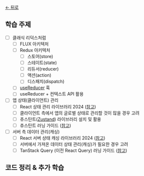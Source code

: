 [← 뒤로](../README.md)

## 학습 주제

- [ ] 클래식 리덕스처럼
  - [ ] FLUX 아키텍처
  - [ ] Redux 아키텍처
    - [ ] 스토어(store)
    - [ ] 스테이트(state)
    - [ ] 리듀서(reducer)
    - [ ] 액션(action)
    - [ ] 디스패치(dispatch)
  - [ ] [useReducer](https://react.dev/reference/react/useReducer) 훅
  - [ ] useReducer + 컨텍스트 API 활용
- [ ] 앱 상태(클라이언트) 관리
  - [ ] React 상태 관리 라이브러리 2024 ([참고](https://www.robinwieruch.de/react-libraries/#react-state-management))
  - [ ] 클라이언트 측에서 앱의 글로벌 상태로 관리할 것이 많을 경우 고려
  - [ ] 츄스탄트([Zustand](https://docs.pmnd.rs/zustand)) 라이브러리 설치 및 활용
  - [ ] 츄스탄트 러닝 가이드 ([참고](https://euid.notion.site/Zustand-d96fe2ebb5a248c9a4e5d64a17db352f?pvs=4))
- [ ] 서버 측 데이터 관리(캐싱)
  - [ ] React 서버 상태 캐싱 라이브러리 2024 ([참고](https://www.robinwieruch.de/react-libraries/#react-data-fetching))
  - [ ] 서버에서 가져온 데이터 상태 관리(캐싱)가 필요한 경우 고려
  - [ ] TanStack Query (이전 React Query) 러닝 가이드 ([참고](https://euid.notion.site/React-Query-fcbfa56c81324a11ada4c09c6207109f?pvs=4))

## 코드 정리 & 추가 학습
